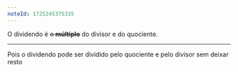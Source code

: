 ```yaml
---
noteId: 1725245375335
---
```

O dividendo é ~~o **múltiplo**~~ do divisor e do quociente.

---

Pois o dividendo pode ser dividido pelo quociente e pelo divisor sem deixar resto